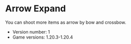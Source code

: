 # Arrow Expand

You can shoot more items as arrow by bow and crossbow.

- Version number: 1
- Game versions: 1.20.3-1.20.4
